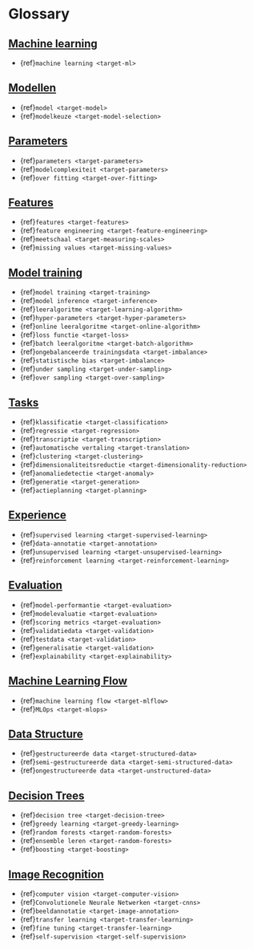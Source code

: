 # Glossary

## [Machine learning](basics/ml.ipynb)
- {ref}`machine learning <target-ml>`

## [Modellen](basics/models.ipynb)
- {ref}`model <target-model>`
- {ref}`modelkeuze <target-model-selection>`

## [Parameters](basics/parameters.ipynb)
- {ref}`parameters <target-parameters>`
- {ref}`modelcomplexiteit <target-parameters>`
- {ref}`over fitting <target-over-fitting>`

## [Features](basics/features.ipynb)
- {ref}`features <target-features>`
- {ref}`feature engineering <target-feature-engineering>`
- {ref}`meetschaal <target-measuring-scales>`
- {ref}`missing values <target-missing-values>`

## [Model training](basics/training.ipynb)
- {ref}`model training <target-training>`
- {ref}`model inference <target-inference>`
- {ref}`leeralgoritme <target-learning-algorithm>`
- {ref}`hyper-parameters <target-hyper-parameters>`
- {ref}`online leeralgoritme <target-online-algorithm>`
- {ref}`loss functie <target-loss>`
- {ref}`batch leeralgoritme <target-batch-algorithm>`
- {ref}`ongebalanceerde trainingsdata <target-imbalance>`
- {ref}`statistische bias <target-imbalance>`
- {ref}`under sampling <target-under-sampling>`
- {ref}`over sampling <target-over-sampling>`

## [Tasks](basics/tasks.ipynb)
- {ref}`klassificatie <target-classification>`
- {ref}`regressie <target-regression>`
- {ref}`transcriptie <target-transcription>`
- {ref}`automatische vertaling <target-translation>`
- {ref}`clustering <target-clustering>`
- {ref}`dimensionaliteitsreductie <target-dimensionality-reduction>`
- {ref}`anomaliedetectie <target-anomaly>`
- {ref}`generatie <target-generation>`
- {ref}`actieplanning <target-planning>`

## [Experience](basics/experience.ipynb)
- {ref}`supervised learning <target-supervised-learning>`
- {ref}`data-annotatie <target-annotation>`
- {ref}`unsupervised learning <target-unsupervised-learning>`
- {ref}`reinforcement learning <target-reinforcement-learning>`

## [Evaluation](basics/evaluation.ipynb)
- {ref}`model-performantie <target-evaluation>`
- {ref}`modelevaluatie <target-evaluation>`
- {ref}`scoring metrics <target-evaluation>`
- {ref}`validatiedata <target-validation>`
- {ref}`testdata <target-validation>`
- {ref}`generalisatie <target-validation>`
- {ref}`explainability <target-explainability>`

## [Machine Learning Flow](basics/mlflow.ipynb)
- {ref}`machine learning flow <target-mlflow>`
- {ref}`MLOps <target-mlops>`

## [Data Structure](basics/structure.ipynb)
- {ref}`gestructureerde data <target-structured-data>`
- {ref}`semi-gestructureerde data <target-semi-structured-data>`
- {ref}`ongestructureerde data <target-unstructured-data>`

## [Decision Trees](structured/trees.ipynb)
- {ref}`decision tree <target-decision-tree>`
- {ref}`greedy learning <target-greedy-learning>`
- {ref}`random forests <target-random-forests>`
- {ref}`ensemble leren <target-random-forests>`
- {ref}`boosting <target-boosting>`

## [Image Recognition](vision/imgrec.ipynb)
- {ref}`computer vision <target-computer-vision>`
- {ref}`Convolutionele Neurale Netwerken <target-cnns>`
- {ref}`beeldannotatie <target-image-annotation>`
- {ref}`transfer learning <target-transfer-learning>`
- {ref}`fine tuning <target-transfer-learning>`
- {ref}`self-supervision <target-self-supervision>`